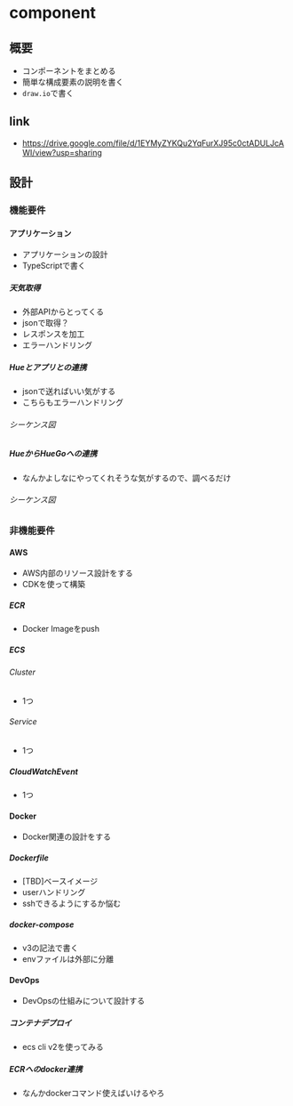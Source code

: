 # component

## 概要

- コンポーネントをまとめる
- 簡単な構成要素の説明を書く
- `draw.io`で書く

## link

- https://drive.google.com/file/d/1EYMyZYKQu2YqFurXJ95c0ctADULJcAWI/view?usp=sharing

## 設計

### 機能要件

#### アプリケーション

- アプリケーションの設計
- TypeScriptで書く

##### 天気取得

- 外部APIからとってくる
- jsonで取得？
- レスポンスを加工
- エラーハンドリング

##### Hueとアプリとの連携

- jsonで送ればいい気がする
- こちらもエラーハンドリング

###### シーケンス図

##### HueからHueGoへの連携

- なんかよしなにやってくれそうな気がするので、調べるだけ

###### シーケンス図

### 非機能要件

#### AWS

- AWS内部のリソース設計をする
- CDKを使って構築

##### ECR

- Docker Imageをpush

##### ECS

###### Cluster

- 1つ

###### Service

- 1つ

##### CloudWatchEvent

- 1つ

#### Docker

- Docker関連の設計をする

##### Dockerfile

- [TBD]ベースイメージ
- userハンドリング
- sshできるようにするか悩む

##### docker-compose

- v3の記法で書く
- envファイルは外部に分離

#### DevOps

- DevOpsの仕組みについて設計する

##### コンテナデプロイ

- ecs cli v2を使ってみる

##### ECRへのdocker連携

- なんかdockerコマンド使えばいけるやろ
